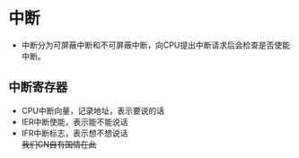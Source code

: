 # 中断  
- 中断分为可屏蔽中断和不可屏蔽中断，向CPU提出中断请求后会检查是否使能中断。  
## 中断寄存器
- CPU中断向量，记录地址，表示要说的话  
- IER中断使能，表示能不能说话  
- IFR中断标志，表示想不想说话  
~~我们CN自有国情在此~~  
